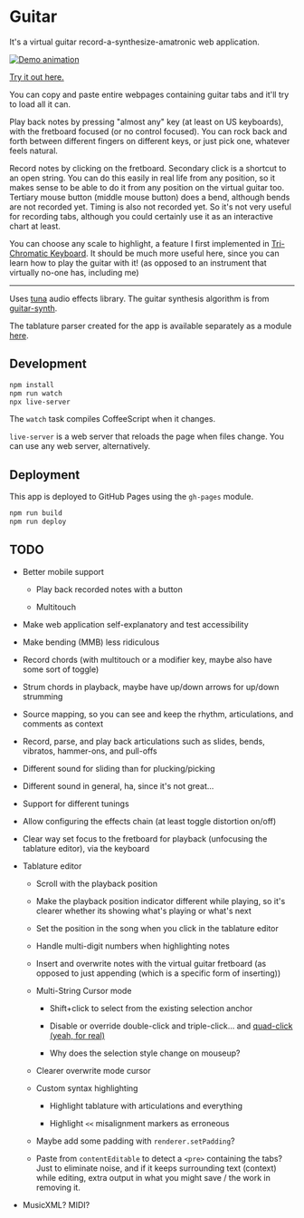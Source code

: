 
Guitar
======

It's a virtual guitar record-a-synthesize-amatronic web application.

[![Demo animation](https://i.imgur.com/afoMtR3.gif)][app]

[Try it out here.][app]

You can copy and paste entire webpages containing guitar tabs and it'll try to load all it can.

Play back notes by pressing "almost any" key (at least on US keyboards),
with the fretboard focused (or no control focused).
You can rock back and forth between different fingers on different keys, or just pick one, whatever feels natural.

Record notes by clicking on the fretboard.
Secondary click is a shortcut to an open string. You can do this easily in real life from any position, so it makes sense to be able to do it from any position on the virtual guitar too.
Tertiary mouse button (middle mouse button) does a bend, although bends are not recorded yet.
Timing is also not recorded yet.
So it's not very useful for recording tabs, although you could certainly use it as an interactive chart at least.

You can choose any scale to highlight,
a feature I first implemented in [Tri-Chromatic Keyboard][].
It should be much more useful here, since you can learn how to play the guitar with it!
(as opposed to an instrument that virtually no-one has, including me)

----

Uses [tuna][] audio effects library.
The guitar synthesis algorithm is from [guitar-synth](https://github.com/getinstinct/guitar-synth).

The tablature parser created for the app is available separately as a module [here][tablature-parser].

## Development

```bash
npm install
npm run watch
npx live-server
```

The `watch` task compiles CoffeeScript when it changes.

`live-server` is a web server that reloads the page when files change. You can use any web server, alternatively.

## Deployment

This app is deployed to GitHub Pages using the `gh-pages` module.

```bash
npm run build
npm run deploy
```

## TODO

* Better mobile support

    - Play back recorded notes with a button
    
    - Multitouch

* Make web application self-explanatory and test accessibility

* Make bending (MMB) less ridiculous

* Record chords
  (with multitouch or a modifier key, maybe also have some sort of toggle)

* Strum chords in playback, maybe have up/down arrows for up/down strumming

* Source mapping, so you can see and keep the rhythm, articulations, and comments as context

* Record, parse, and play back articulations
  such as slides, bends, vibratos, hammer-ons, and pull-offs

* Different sound for sliding than for plucking/picking

* Different sound in general, ha, since it's not great...

* Support for different tunings

* Allow configuring the effects chain
  (at least toggle distortion on/off)

* Clear way set focus to the fretboard for playback (unfocusing the tablature editor), via the keyboard

* Tablature editor
    
    - Scroll with the playback position
    
    - Make the playback position indicator different while playing, so it's clearer whether its showing what's playing or what's next
    
    - Set the position in the song when you click in the tablature editor
    
    - Handle multi-digit numbers when highlighting notes
    
    - Insert and overwrite notes with the virtual guitar fretboard (as opposed to just appending (which is a specific form of inserting))
    
    - Multi-String Cursor mode
        
        + Shift+click to select from the existing selection anchor
        
        + Disable or override double-click and triple-click... and [quad-click (yeah, for real)](https://github.com/ajaxorg/ace/blob/b8e3198ba8e9fe98cdda85e90f517b94d4452b5e/lib/ace/mouse/default_handlers.js#L226)
        
        + Why does the selection style change on mouseup?
    
    - Clearer overwrite mode cursor
    
    - Custom syntax highlighting
        
        + Highlight tablature with articulations and everything
        
        + Highlight `<<` misalignment markers as erroneous
    
    - Maybe add some padding with `renderer.setPadding`?

    - Paste from `contentEditable` to detect a `<pre>` containing the tabs? Just to eliminate noise, and if it keeps surrounding text (context) while editing, extra output in what you might save / the work in removing it.

* MusicXML? MIDI?


[app]: https://1j01.github.io/guitar/
[tuna]: https://github.com/Dinahmoe/tuna
[tablature-parser]: https://github.com/1j01/tablature-parser
[Tri-Chromatic Keyboard]: https://github.com/1j01/tri-chromatic-keyboard
